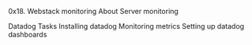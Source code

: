 0x18. Webstack monitoring
About
Server monitoring

Datadog
Tasks
Installing datadog
Monitoring metrics
Setting up datadog dashboards
